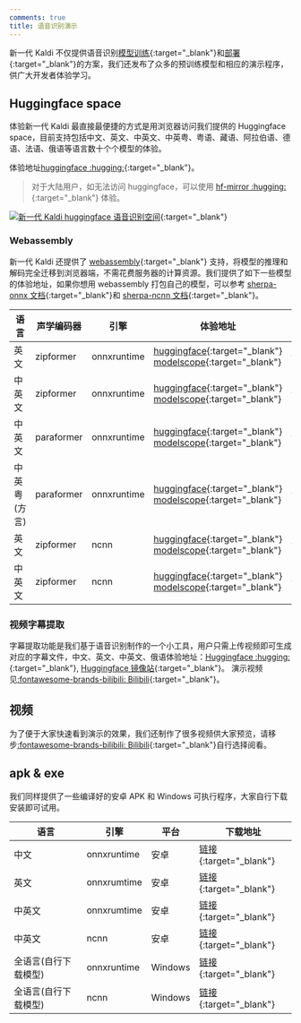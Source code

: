 ```yaml
---
comments: true
title: 语音识别演示
---
```


新一代 Kaldi 不仅提供语音识别[模型训练](https://github.com/k2-fsa/icefall){:target="_blank"}和[部署](https://github.com/k2-fsa/sherpa-onnx){:target="_blank"}的方案，我们还发布了众多的预训练模型和相应的演示程序，供广大开发者体验学习。

## Huggingface space

体验新一代 Kaldi 最直接最便捷的方式是用浏览器访问我们提供的 Huggingface space，目前支持包括中文、英文、中英文、中英粤、粤语、藏语、阿拉伯语、德语、法语、俄语等语言数十个个模型的体验。

体验地址[huggingface :hugging:](https://huggingface.co/spaces/k2-fsa/automatic-speech-recognition){:target="_blank"}。
> 对于大陆用户，如无法访问 huggingface，可以使用 [hf-mirror :hugging:](https://hf-mirror.com/spaces/k2-fsa/automatic-speech-recognition){:target="_blank"} 体验。

[![](../assets/images/asr_huggingface.png "新一代 Kaldi huggingface 语音识别空间")](https://huggingface.co/spaces/k2-fsa/automatic-speech-recognition){:target="_blank"}

### Webassembly

新一代 Kaldi 还提供了 [webassembly](https://webassembly.org/){:target="_blank"} 支持，将模型的推理和解码完全迁移到浏览器端，不需花费服务器的计算资源。我们提供了如下一些模型的体验地址，如果你想用 webassembly 打包自己的模型，可以参考 [sherpa-onnx 文档](https://k2-fsa.github.io/sherpa/onnx/wasm/index.html){:target="_blank"}和 [sherpa-ncnn 文档](https://k2-fsa.github.io/sherpa/ncnn/wasm/index.html){:target="_blank"}。

| 语言         | 声学编码器 | 引擎        | 体验地址                                                                                                                                                                                                                                                           | 模型地址                                                                                                                                                                                                                                |
| ------------ | ---------- | ----------- | ------------------------------------------------------------------------------------------------------------------------------------------------------------------------------------------------------------------------------------------------------------------ | --------------------------------------------------------------------------------------------------------------------------------------------------------------------------------------------------------------------------------------- |
| 英文         | zipformer  | onnxruntime | [huggingface](https://huggingface.co/spaces/k2-fsa/web-assembly-asr-sherpa-onnx-en){:target="_blank"} [modelscope](https://modelscope.cn/studios/k2-fsa/web-assembly-asr-sherpa-onnx-en/summary){:target="_blank"}                                                 | [模型文档](https://k2-fsa.github.io/sherpa/onnx/pretrained_models/online-transducer/zipformer-transducer-models.html#csukuangfj-sherpa-onnx-streaming-zipformer-en-2023-06-21-english){:target="_blank"}                                |
| 中英文       | zipformer  | onnxruntime | [huggingface](https://huggingface.co/spaces/k2-fsa/web-assembly-asr-sherpa-onnx-zh-en){:target="_blank"} [modelscope](https://modelscope.cn/studios/k2-fsa/web-assembly-asr-sherpa-onnx-zh-en/summary){:target="_blank"}                                           | [模型文档](https://k2-fsa.github.io/sherpa/onnx/pretrained_models/online-transducer/zipformer-transducer-models.html#csukuangfj-sherpa-onnx-streaming-zipformer-bilingual-zh-en-2023-02-20-bilingual-chinese-english){:target="_blank"} |
| 中英文       | paraformer | onnxruntime | [huggingface](https://huggingface.co/spaces/k2-fsa/web-assembly-asr-sherpa-onnx-zh-en-paraformer){:target="_blank"} [modelscope](https://modelscope.cn/studios/k2-fsa/web-assembly-asr-sherpa-onnx-zh-en-paraformer/summary){:target="_blank"}                     | [模型文档](https://k2-fsa.github.io/sherpa/onnx/pretrained_models/online-paraformer/paraformer-models.html#csukuangfj-sherpa-onnx-streaming-paraformer-bilingual-zh-en-chinese-english){:target="_blank"}                               |
| 中英粤(方言) | paraformer | onnxruntime | [huggingface](https://huggingface.co/spaces/k2-fsa/web-assembly-asr-sherpa-onnx-zh-cantonese-en-paraformer){:target="_blank"} [modelscope](https://modelscope.cn/studios/k2-fsa/web-assembly-asr-sherpa-onnx-zh-cantonese-en-paraformer/summary){:target="_blank"} | [模型文档](https://k2-fsa.github.io/sherpa/onnx/pretrained_models/online-paraformer/paraformer-models.html#csukuangfj-sherpa-onnx-streaming-paraformer-trilingual-zh-cantonese-en-chinese-cantonese-english){:target="_blank"}          |
| 英文         | zipformer  | ncnn        | [huggingface](https://huggingface.co/spaces/k2-fsa/web-assembly-asr-sherpa-ncnn-en){:target="_blank"} [modelscope](https://modelscope.cn/studios/k2-fsa/web-assembly-asr-sherpa-ncnn-en/summary){:target="_blank"}                                                 | [模型文档](https://k2-fsa.github.io/sherpa/ncnn/pretrained_models/zipformer-transucer-models.html#csukuangfj-sherpa-ncnn-streaming-zipformer-en-2023-02-13-english){:target="_blank"}                                                   |
| 中英文       | zipformer  | ncnn        | [huggingface](https://huggingface.co/spaces/k2-fsa/web-assembly-asr-sherpa-ncnn-zh-en){:target="_blank"} [modelscope](https://modelscope.cn/studios/k2-fsa/web-assembly-asr-sherpa-ncnn-zh-en/summary){:target="_blank"}                                           | [模型文档](https://k2-fsa.github.io/sherpa/ncnn/pretrained_models/zipformer-transucer-models.html#csukuangfj-sherpa-ncnn-streaming-zipformer-bilingual-zh-en-2023-02-13-bilingual-chinese-english){:target="_blank"}                    |


### 视频字幕提取

字幕提取功能是我们基于语音识别制作的一个小工具，用户只需上传视频即可生成对应的字幕文件，中文、英文、中英文、俄语体验地址：[Huggingface :hugging:](https://huggingface.co/spaces/k2-fsa/generate-subtitles-for-videos){:target="_blank"}, [Huggingface 镜像站](https://hf-mirror.com/spaces/k2-fsa/generate-subtitles-for-videos){:target="_blank"}。
演示视频见[:fontawesome-brands-bilibili: Bilibili](https://www.bilibili.com/video/BV19C4y1f7qb){:target="_blank"}。


## 视频

为了便于大家快速看到演示的效果，我们还制作了很多视频供大家预览，请移步[:fontawesome-brands-bilibili: Bilibili](https://space.bilibili.com/1234519871/video?tid=0&special_type=&pn=1&keyword=&order=click){:target="_blank"}自行选择阅看。


## apk & exe

我们同样提供了一些编译好的安卓 APK 和 Windows 可执行程序，大家自行下载安装即可试用。

| 语言                 | 引擎        | 平台    | 下载地址                                                                                               |
| -------------------- | ----------- | ------- | ------------------------------------------------------------------------------------------------------ |
| 中文                 | onnxruntime | 安卓    | [链接](../resources.md?s=onnx.*(x86\|x86_64\|arm64-v8a\|armeabi-v7a)-zh.apk){:target="_blank"}         |
| 英文                 | onnxrumtime | 安卓    | [链接](../resources.md?s=onnx.*(x86\|x86_64\|arm64-v8a\|armeabi-v7a)-en.apk){:target="_blank"}         |
| 中英文               | onnxrumtime | 安卓    | [链接](../resources.md?s=onnx.*(x86\|x86_64\|arm64-v8a\|armeabi-v7a)-bilingual.*apk){:target="_blank"} |
| 中英文               | ncnn        | 安卓    | [链接](../resources.md?s=ncnn.*(x86\|x86_64\|arm64-v8a\|armeabi-v7a)-bilingual.*apk){:target="_blank"} |
| 全语言(自行下载模型) | onnxruntime | Windows | [链接](../resources.md?s=asr.*exe){:target="_blank"}                                                   |
| 全语言(自行下载模型) | ncnn        | Windows | [链接](../resources.md?s=ncnn.*exe){:target="_blank"}                                                  |

